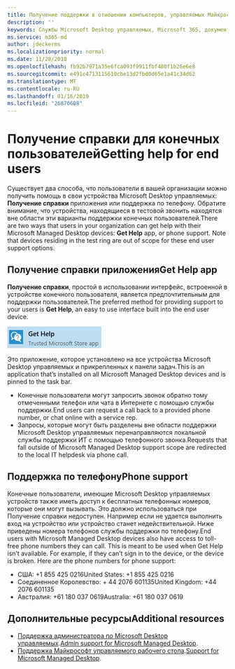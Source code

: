 ```yaml
---
title: Получение поддержки в отношении компьютеров, управляемых Майкрософт
description: ''
keywords: Службы Microsoft Desktop управляемых, Microsoft 365, документация
ms.service: m365-md
author: jdeckerms
ms.localizationpriority: normal
ms.date: 11/28/2018
ms.openlocfilehash: fb92b7971a35e6fca093f9911fbf480f1b26e6e8
ms.sourcegitcommit: e491c4713115610cbe13d2fbd0d65e1a41c34d62
ms.translationtype: MT
ms.contentlocale: ru-RU
ms.lasthandoff: 01/16/2019
ms.locfileid: "26870608"
---
```

# <a name="getting-help-for-end-users"></a><span data-ttu-id="c8c6c-103">Получение справки для конечных пользователей</span><span class="sxs-lookup"><span data-stu-id="c8c6c-103">Getting help for end users</span></span>

<span data-ttu-id="c8c6c-p101">Существует два способа, что пользователи в вашей организации можно получить помощь в свои устройства Microsoft Desktop управляемых: **Получение справки** приложения или поддержка по телефону. Обратите внимание, что устройства, находящиеся в тестовой звонить находятся вне области эти варианты поддержки конечных пользователей.</span><span class="sxs-lookup"><span data-stu-id="c8c6c-p101">There are two ways that users in your organization can get help with their Microsoft Managed Desktop devices: **Get Help** app, or phone support. Note that devices residing in the test ring are out of scope for these end user support options.</span></span> 

## <a name="get-help-app"></a><span data-ttu-id="c8c6c-106">Получение справки приложения</span><span class="sxs-lookup"><span data-stu-id="c8c6c-106">Get Help app</span></span>

<span data-ttu-id="c8c6c-107">**Получение справки**, простой в использовании интерфейс, встроенной в устройстве конечного пользователя, является предпочтительным для поддержки пользователей.</span><span class="sxs-lookup"><span data-stu-id="c8c6c-107">The preferred method for providing support to your users is **Get Help**, an easy to use interface built into the end user device.</span></span>  

![Получение справки](images/get-help.png)

<span data-ttu-id="c8c6c-109">Это приложение, которое установлено на все устройства Microsoft Desktop управляемых и прикрепленных к панели задач.</span><span class="sxs-lookup"><span data-stu-id="c8c6c-109">This is an application that’s installed on all Microsoft Managed Desktop devices and is pinned to the task bar.</span></span> 

- <span data-ttu-id="c8c6c-110">Конечные пользователи могут запросить звонок обратно тому отмеченными телефон или чата в Интернете с помощью службы поддержки.</span><span class="sxs-lookup"><span data-stu-id="c8c6c-110">End users can request a call back to a provided phone number, or chat online with a service rep.</span></span>
- <span data-ttu-id="c8c6c-111">Запросы, которые могут быть разделены вне области поддержки Microsoft Desktop управляемых перенаправляются локальной службы поддержки ИТ с помощью телефонного звонка.</span><span class="sxs-lookup"><span data-stu-id="c8c6c-111">Requests that fall outside of Microsoft Managed Desktop support scope are redirected to the local IT helpdesk via phone call.</span></span>  

## <a name="phone-support"></a><span data-ttu-id="c8c6c-112">Поддержка по телефону</span><span class="sxs-lookup"><span data-stu-id="c8c6c-112">Phone support</span></span>

<span data-ttu-id="c8c6c-p102">Конечные пользователи, имеющие Microsoft Desktop управляемых устройств также иметь доступ к бесплатных телефонных номеров, которые они могут вызывать. Это должно использоваться при Получение справки недоступен. Например если не удается выполнить вход на устройство или устройство станет недействительной. Ниже приведены номера телефонов службы поддержки по телефону.</span><span class="sxs-lookup"><span data-stu-id="c8c6c-p102">End users with Microsoft Managed Desktop devices also have access to toll-free phone numbers they can call. This is meant to be used when Get Help isn’t available. For example, if they can’t sign in to the device, or the device is broken. Here are the phone numbers for phone support:</span></span>
 
- <span data-ttu-id="c8c6c-117">США: +1 855 425 0216</span><span class="sxs-lookup"><span data-stu-id="c8c6c-117">United States: +1 855 425 0216</span></span>
- <span data-ttu-id="c8c6c-118">Соединенное Королевство: + 44 2076 601135</span><span class="sxs-lookup"><span data-stu-id="c8c6c-118">United Kingdom: +44 2076 601135</span></span>
- <span data-ttu-id="c8c6c-119">Австралия: +61 180 037 0619</span><span class="sxs-lookup"><span data-stu-id="c8c6c-119">Australia: +61 180 037 0619</span></span>


## <a name="additional-resources"></a><span data-ttu-id="c8c6c-120">Дополнительные ресурсы</span><span class="sxs-lookup"><span data-stu-id="c8c6c-120">Additional resources</span></span>
- <span data-ttu-id="c8c6c-121">[Поддержка администратора по Microsoft Desktop управляемых](admin-support.md).</span><span class="sxs-lookup"><span data-stu-id="c8c6c-121">[Admin support for Microsoft Managed Desktop](admin-support.md).</span></span> 
- <span data-ttu-id="c8c6c-122">[Поддержка Майкрософт управляемого рабочего стола](../service-description/support.md).</span><span class="sxs-lookup"><span data-stu-id="c8c6c-122">[Support for Microsoft Managed Desktop](../service-description/support.md).</span></span>

